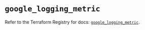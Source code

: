 # `google_logging_metric`

Refer to the Terraform Registry for docs: [`google_logging_metric`](https://registry.terraform.io/providers/hashicorp/google-beta/6.20.0/docs/resources/google_logging_metric).
